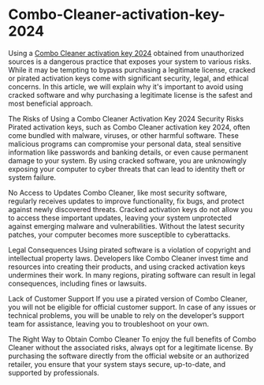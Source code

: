 # Combo-Cleaner-activation-key-2024

Using a [Combo Cleaner activation key 2024](https://serialnumberfull.com/Full-Download-link/) obtained from unauthorized sources is a dangerous practice that exposes your system to various risks. While it may be tempting to bypass purchasing a legitimate license, cracked or pirated activation keys come with significant security, legal, and ethical concerns. In this article, we will explain why it's important to avoid using cracked software and why purchasing a legitimate license is the safest and most beneficial approach.

The Risks of Using a Combo Cleaner Activation Key 2024
Security Risks
Pirated activation keys, such as Combo Cleaner activation key 2024, often come bundled with malware, viruses, or other harmful software. These malicious programs can compromise your personal data, steal sensitive information like passwords and banking details, or even cause permanent damage to your system. By using cracked software, you are unknowingly exposing your computer to cyber threats that can lead to identity theft or system failure.

No Access to Updates
Combo Cleaner, like most security software, regularly receives updates to improve functionality, fix bugs, and protect against newly discovered threats. Cracked activation keys do not allow you to access these important updates, leaving your system unprotected against emerging malware and vulnerabilities. Without the latest security patches, your computer becomes more susceptible to cyberattacks.

Legal Consequences
Using pirated software is a violation of copyright and intellectual property laws. Developers like Combo Cleaner invest time and resources into creating their products, and using cracked activation keys undermines their work. In many regions, pirating software can result in legal consequences, including fines or lawsuits.

Lack of Customer Support
If you use a pirated version of Combo Cleaner, you will not be eligible for official customer support. In case of any issues or technical problems, you will be unable to rely on the developer’s support team for assistance, leaving you to troubleshoot on your own.

The Right Way to Obtain Combo Cleaner
To enjoy the full benefits of Combo Cleaner without the associated risks, always opt for a legitimate license. By purchasing the software directly from the official website or an authorized retailer, you ensure that your system stays secure, up-to-date, and supported by professionals.



